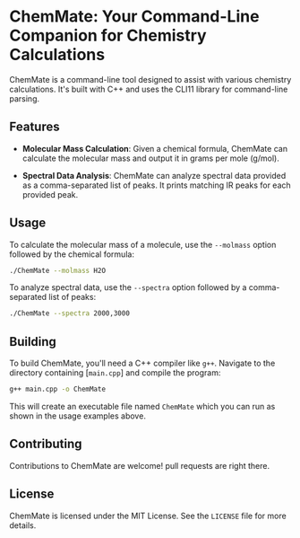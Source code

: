 # ChemMate: Your Command-Line Companion for Chemistry Calculations

ChemMate is a command-line tool designed to assist with various chemistry calculations. It's built with C++ and uses the CLI11 library for command-line parsing.

## Features

- **Molecular Mass Calculation**: Given a chemical formula, ChemMate can calculate the molecular mass and output it in grams per mole (g/mol).

- **Spectral Data Analysis**: ChemMate can analyze spectral data provided as a comma-separated list of peaks. It prints matching IR peaks for each provided peak.

## Usage

To calculate the molecular mass of a molecule, use the `--molmass` option followed by the chemical formula:

```bash
./ChemMate --molmass H2O
```

To analyze spectral data, use the `--spectra` option followed by a comma-separated list of peaks:

```bash
./ChemMate --spectra 2000,3000
```

## Building

To build ChemMate, you'll need a C++ compiler like `g++`. Navigate to the directory containing [`main.cpp`] and compile the program:

```bash
g++ main.cpp -o ChemMate
```

This will create an executable file named `ChemMate` which you can run as shown in the usage examples above.

## Contributing

Contributions to ChemMate are welcome! pull requests are right there.

## License

ChemMate is licensed under the MIT License. See the `LICENSE` file for more details.
